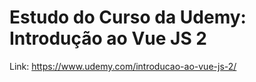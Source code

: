 # Estudo do Curso da Udemy: Introdução ao Vue JS 2

Link: https://www.udemy.com/introducao-ao-vue-js-2/